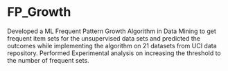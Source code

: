 # FP_Growth
Developed a ML Frequent Pattern Growth Algorithm in Data Mining to get frequent item sets for the unsupervised  data sets and predicted the outcomes while implementing the algorithm on 21 datasets from UCI data repository.  Performed Experimental analysis on increasing the threshold to the number of frequent sets.
